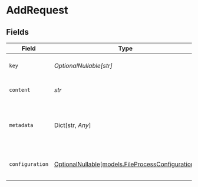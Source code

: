 # AddRequest


## Fields

| Field                                                                                      | Type                                                                                       | Required                                                                                   | Description                                                                                | Example                                                                                    |
| ------------------------------------------------------------------------------------------ | ------------------------------------------------------------------------------------------ | ------------------------------------------------------------------------------------------ | ------------------------------------------------------------------------------------------ | ------------------------------------------------------------------------------------------ |
| `key`                                                                                      | *OptionalNullable[str]*                                                                    | :heavy_minus_sign:                                                                         | The key of the document                                                                    | paris_123                                                                                  |
| `content`                                                                                  | *str*                                                                                      | :heavy_check_mark:                                                                         | N/A                                                                                        | The capital of France is Paris                                                             |
| `metadata`                                                                                 | Dict[str, *Any*]                                                                           | :heavy_minus_sign:                                                                         | The metadata of the document                                                               | {<br/>"category": "product",<br/>"price": 100<br/>}                                        |
| `configuration`                                                                            | [OptionalNullable[models.FileProcessConfiguration]](../models/fileprocessconfiguration.md) | :heavy_minus_sign:                                                                         | The configuration for the document                                                         |                                                                                            |